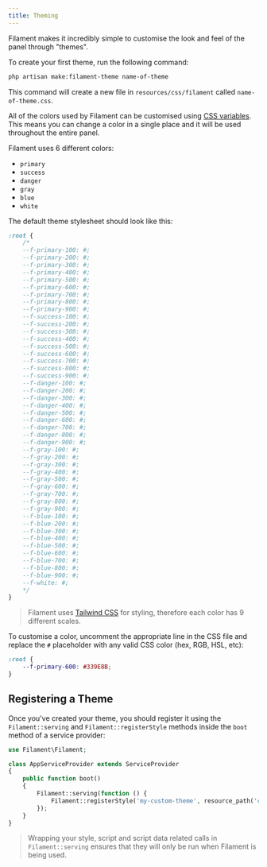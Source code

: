 ```yaml
---
title: Theming
---
```


Filament makes it incredibly simple to customise the look and feel of the panel through "themes".

To create your first theme, run the following command:

```bash
php artisan make:filament-theme name-of-theme
```

This command will create a new file in `resources/css/filament` called `name-of-theme.css`.

All of the colors used by Filament can be customised using [CSS variables](https://developer.mozilla.org/en-US/docs/Web/CSS/Using_CSS_custom_properties). This means you can change a color in a single place and it will be used throughout the entire panel.

Filament uses 6 different colors:

* `primary`
* `success`
* `danger`
* `gray`
* `blue`
* `white`

The default theme stylesheet should look like this:

```css
:root {
    /*
    --f-primary-100: #;
    --f-primary-200: #;
    --f-primary-300: #;
    --f-primary-400: #;
    --f-primary-500: #;
    --f-primary-600: #;
    --f-primary-700: #;
    --f-primary-800: #;
    --f-primary-900: #;
    --f-success-100: #;
    --f-success-200: #;
    --f-success-300: #;
    --f-success-400: #;
    --f-success-500: #;
    --f-success-600: #;
    --f-success-700: #;
    --f-success-800: #;
    --f-success-900: #;
    --f-danger-100: #;
    --f-danger-200: #;
    --f-danger-300: #;
    --f-danger-400: #;
    --f-danger-500: #;
    --f-danger-600: #;
    --f-danger-700: #;
    --f-danger-800: #;
    --f-danger-900: #;
    --f-gray-100: #;
    --f-gray-200: #;
    --f-gray-300: #;
    --f-gray-400: #;
    --f-gray-500: #;
    --f-gray-600: #;
    --f-gray-700: #;
    --f-gray-800: #;
    --f-gray-900: #;
    --f-blue-100: #;
    --f-blue-200: #;
    --f-blue-300: #;
    --f-blue-400: #;
    --f-blue-500: #;
    --f-blue-600: #;
    --f-blue-700: #;
    --f-blue-800: #;
    --f-blue-900: #;
    --f-white: #;
    */
}
```

> Filament uses [Tailwind CSS](https://tailwindcss.com) for styling, therefore each color has 9 different scales.

To customise a color, uncomment the appropriate line in the CSS file and replace the `#` placeholder with any valid CSS color (hex, RGB, HSL, etc):

```css
:root {
    --f-primary-600: #339E8B;
}
```

## Registering a Theme

Once you've created your theme, you should register it using the `Filament::serving` and `Filament::registerStyle` methods inside the `boot` method of a service provider:

```php
use Filament\Filament;

class AppServiceProvider extends ServiceProvider
{
    public function boot()
    {
        Filament::serving(function () {
            Filament::registerStyle('my-custom-theme', resource_path('css/filament/name-of-theme.css'));
        });
    }
}
```

> Wrapping your style, script and script data related calls in `Filament::serving` ensures that they will only be run when Filament is being used.

